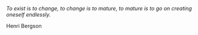 <i>To exist is to change, to change is to mature, to mature is to go on creating oneself endlessly. </i>

Henri Bergson